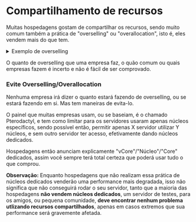 # Compartilhamento de recursos

Muitas hospedagens gostam de compartilhar os recursos, sendo muito comum também a prática de "overselling" ou "overallocation", isto é, eles vendem mais do que tem.

<details>

<summary>Exemplo de overselling</summary>

Uma empresa tem 128GB de ram e 32 núcleos, e vende esses recursos para múltiplos clientes, porém, vendeu um total 256GB de ram e 64 núcleos, isso indicará um overselling de 100%, estão vendendo o dobro do que se tem.

Efetivamente os clientes dessa empresa poderiam usar apenas metade (1/2) do que comprou, e em uma de 300% poderia usar apenas um quarto (1/4).

Enquanto muitas empresas tomam cuidado para nunca atingir um uso de recursos de 100% no node, o que poderá levar ao crash da máquina e de todos os servidores, a performance do servidor estará degradada.

</details>

O quanto de overselling que uma empresa faz, o quão comum ou quais empresas fazem é incerto e não é fácil de ser comprovado.

### Evite Overselling/Overallocation

Nenhuma empresa irá dizer o quanto estará fazendo de overselling, ou se estará fazendo em si. Mas tem maneiras de evita-lo.

O painel que muitas empresas usam, ou se baseiam, é o chamado Pterodactyl, e tem como limitar para os servidores usaram apenas núcleos específicos, sendo possível então, permitir apenas X servidor utilizar Y núcleos, e sem outro servidor ter acesso, efetivamente dando núcleos dedicados.

Hospedagens então anunciam explicamente "vCore"/"Núcleo"/"Core" dedicados, assim você sempre terá total certeza que poderá usar tudo o que comprou.

**Observação:** Enquanto hospedagens que não realizam essa prática de núcleos dedicados venderão uma performance mais degradada, isso não significa que não conseguirá rodar o seu servidor, tanto que a maioria das hospedagens **não vendem núcleos dedicados**, um servidor de testes, para os amigos, ou pequena comunidade, **deve encontrar nenhum problema utlizando recursos compartilhados**, apenas em casos extremos que sua performance será gravemente afetada.
